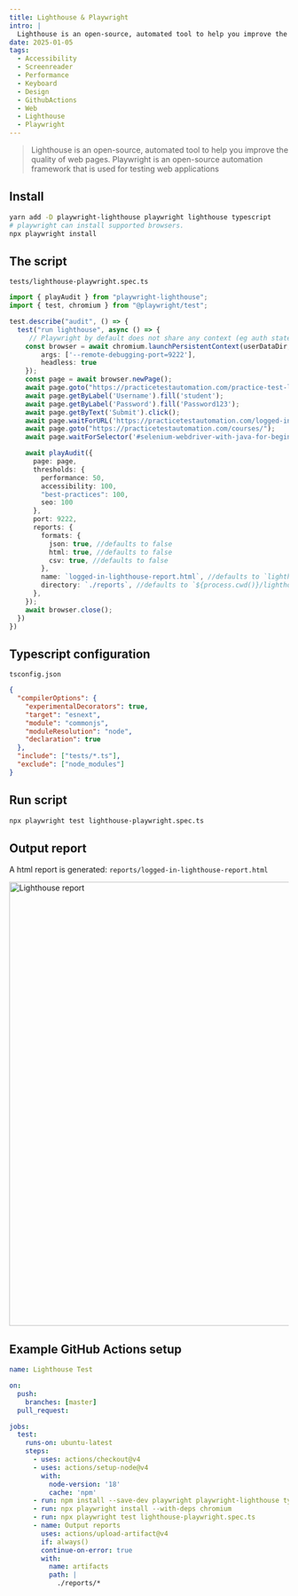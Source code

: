 ```yaml
---
title: Lighthouse & Playwright
intro: |
  Lighthouse is an open-source, automated tool to help you improve the quality of web pages. Playwright is an open-source automation framework that is used for testing web applications
date: 2025-01-05
tags:
  - Accessibility
  - Screenreader
  - Performance
  - Keyboard
  - Design
  - GithubActions
  - Web
  - Lighthouse
  - Playwright
---
```


> Lighthouse is an open-source, automated tool to help you improve the quality of web pages. Playwright is an open-source automation framework that is used for testing web applications

## Install

```bash
yarn add -D playwright-lighthouse playwright lighthouse typescript
# playwright can install supported browsers.
npx playwright install
```

## The script

`tests/lighthouse-playwright.spec.ts`
```typescript
import { playAudit } from "playwright-lighthouse";
import { test, chromium } from "@playwright/test";

test.describe("audit", () => {
  test("run lighthouse", async () => {
     // Playwright by default does not share any context (eg auth state) between pages.
    const browser = await chromium.launchPersistentContext(userDataDir, {
        args: ['--remote-debugging-port=9222'],
        headless: true
    });
    const page = await browser.newPage();
    await page.goto("https://practicetestautomation.com/practice-test-login/");
    await page.getByLabel('Username').fill('student');
    await page.getByLabel('Password').fill('Password123');
    await page.getByText('Submit').click();
    await page.waitForURL('https://practicetestautomation.com/logged-in-successfully/');
    await page.goto("https://practicetestautomation.com/courses/");
    await page.waitForSelector('#selenium-webdriver-with-java-for-beginners')

    await playAudit({
      page: page,
      thresholds: {
        performance: 50,
        accessibility: 100,
        "best-practices": 100,
        seo: 100
      },
      port: 9222,
      reports: {
        formats: {
          json: true, //defaults to false
          html: true, //defaults to false
          csv: true, //defaults to false
        },
        name: `logged-in-lighthouse-report.html`, //defaults to `lighthouse-${new Date().getTime()}`
        directory: `./reports`, //defaults to `${process.cwd()}/lighthouse`
      },
    });
    await browser.close();
  })
})
```

## Typescript configuration

`tsconfig.json`
```json
{
  "compilerOptions": {
    "experimentalDecorators": true,
    "target": "esnext",
    "module": "commonjs",
    "moduleResolution": "node",
    "declaration": true
  },
  "include": ["tests/*.ts"],
  "exclude": ["node_modules"]
}
```

## Run script

```bash
npx playwright test lighthouse-playwright.spec.ts
```

## Output report

A html report is generated: `reports/logged-in-lighthouse-report.html`

<picture>
    <img src="/assets/img/lighthouse-report.png" alt="Lighthouse report" width="800" decoding="async" />
</picture>

## Example GitHub Actions setup

```yaml
name: Lighthouse Test

on:
  push:
    branches: [master]
  pull_request:

jobs:
  test:
    runs-on: ubuntu-latest
    steps:
      - uses: actions/checkout@v4
      - uses: actions/setup-node@v4
        with:
          node-version: '18'
          cache: 'npm'
      - run: npm install --save-dev playwright playwright-lighthouse typescript
      - run: npx playwright install --with-deps chromium
      - run: npx playwright test lighthouse-playwright.spec.ts
      - name: Output reports
        uses: actions/upload-artifact@v4
        if: always()
        continue-on-error: true
        with:
          name: artifacts
          path: |
            ./reports/*
```